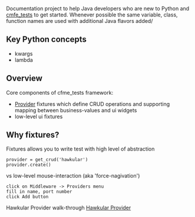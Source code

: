 Documentation project to help Java developers who are new to Python and [cmfe_tests](https://github.com/RedHatQE/cfme_tests/) to get started.  Whenever possible the same variable, class, function names are used with additional Java flavors added/
## Key Python concepts
- kwargs
- lambda 

## Overview
Core components of cfme_tests framework:
- [Provider](https://github.com/RedHatQE/cfme_tests/blob/master/cfme/common/provider.py) fixtures which define CRUD operations and supporting mapping between business-values and ui widgets
- low-level ui fixtures

## Why fixtures?
Fixtures allows you to write test with high level of abstraction
```
provider = get_crud('hawkular')
provider.create()
```
vs low-level mouse-interaction (aka 'force-nagivation')
```
click on Middleware -> Providers menu
fill in name, port number
click Add button
```

Hawkular Provider walk-through
[Hawkular Provider](https://github.com/vnugent/cfme_tests_4J/blob/master/src/org/miq/test/middleware/HawkularProvider.java)
